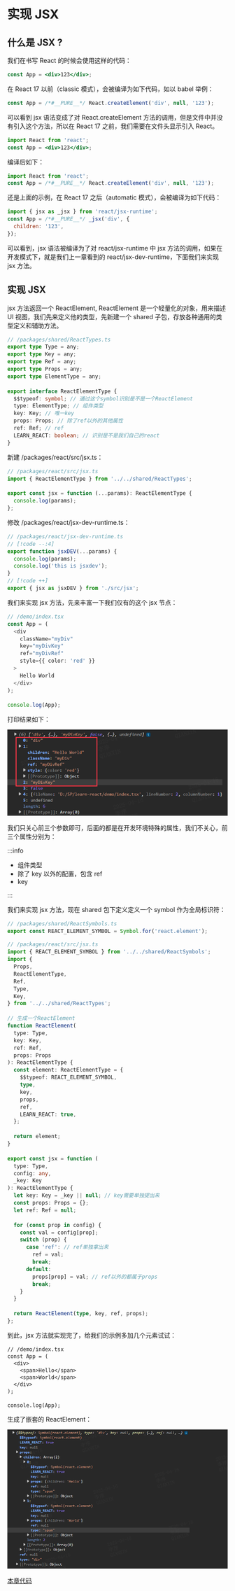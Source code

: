 # 实现 JSX

## 什么是 JSX ?

我们在书写 React 的时候会使用这样的代码：

```jsx
const App = <div>123</div>;
```

在 React 17 以前（classic 模式），会被编译为如下代码，如以 babel 举例：

```js
const App = /*#__PURE__*/ React.createElement('div', null, '123');
```

可以看到 jsx 语法变成了对 React.createElement 方法的调用，但是文件中并没有引入这个方法，所以在 React 17 之前，我们需要在文件头显示引入 React。

```jsx
import React from 'react';
const App = <div>123</div>;
```

编译后如下：

```js
import React from 'react';
const App = /*#__PURE__*/ React.createElement('div', null, '123');
```

还是上面的示例，在 React 17 之后（automatic 模式），会被编译为如下代码：

```js
import { jsx as _jsx } from 'react/jsx-runtime';
const App = /*#__PURE__*/ _jsx('div', {
  children: '123',
});
```

可以看到，jsx 语法被编译为了对 react/jsx-runtime 中 jsx 方法的调用，如果在开发模式下，就是我们上一章看到的 react/jsx-dev-runtime，下面我们来实现 jsx 方法。

## 实现 JSX

jsx 方法返回一个 ReactElement, ReactElement 是一个轻量化的对象，用来描述 UI 视图，我们先来定义他的类型，先新建一个 shared 子包，存放各种通用的类型定义和辅助方法。

```ts
// /packages/shared/ReactTypes.ts
export type Type = any;
export type Key = any;
export type Ref = any;
export type Props = any;
export type ElementType = any;

export interface ReactElementType {
  $$typeof: symbol; // 通过这个symbol识别是不是一个ReactElement
  type: ElementType; // 组件类型
  key: Key; // 唯一key
  props: Props; // 除了ref以外的其他属性
  ref: Ref; // ref
  LEARN_REACT: boolean; // 识别是不是我们自己的react
}
```

新建 /packages/react/src/jsx.ts：

```ts
// /packages/react/src/jsx.ts
import { ReactElementType } from '../../shared/ReactTypes';

export const jsx = function (...params): ReactElementType {
  console.log(params);
};
```

修改 /packages/react/jsx-dev-runtime.ts：

```ts
// /packages/react/jsx-dev-runtime.ts
// [!code --:4]
export function jsxDEV(...params) {
  console.log(params);
  console.log('this is jsxdev');
}
// [!code ++]
export { jsx as jsxDEV } from './src/jsx';
```

我们来实现 jsx 方法，先来丰富一下我们仅有的这个 jsx 节点：

```ts
// /demo/index.tsx
const App = (
  <div
    className="myDiv"
    key="myDivKey"
    ref="myDivRef"
    style={{ color: 'red' }}
  >
    Hello World
  </div>
);

console.log(App);
```

打印结果如下：

![alt text](image.png)

我们只关心前三个参数即可，后面的都是在开发环境特殊的属性，我们不关心，前三个属性分别为：

:::info

- 组件类型
- 除了 key 以外的配置，包含 ref
- key

:::

我们来实现 jsx 方法，现在 shared 包下定义定义一个 symbol 作为全局标识符：

```ts
// /packages/shared/ReactSymbols.ts
export const REACT_ELEMENT_SYMBOL = Symbol.for('react.element');
```

```ts
// /packages/react/src/jsx.ts
import { REACT_ELEMENT_SYMBOL } from '../../shared/ReactSymbols';
import {
  Props,
  ReactElementType,
  Ref,
  Type,
  Key,
} from '../../shared/ReactTypes';

// 生成一个ReactElement
function ReactElement(
  type: Type,
  key: Key,
  ref: Ref,
  props: Props
): ReactElementType {
  const element: ReactElementType = {
    $$typeof: REACT_ELEMENT_SYMBOL,
    type,
    key,
    props,
    ref,
    LEARN_REACT: true,
  };

  return element;
}

export const jsx = function (
  type: Type,
  config: any,
  _key: Key
): ReactElementType {
  let key: Key = _key || null; // key需要单独提出来
  const props: Props = {};
  let ref: Ref = null;

  for (const prop in config) {
    const val = config[prop];
    switch (prop) {
      case 'ref': // ref单独拿出来
        ref = val;
        break;
      default:
        props[prop] = val; // ref以外的都属于props
        break;
    }
  }

  return ReactElement(type, key, ref, props);
};
```

到此，jsx 方法就实现完了，给我们的示例多加几个元素试试：

```tsx
// /demo/index.tsx
const App = (
  <div>
    <span>Hello</span>
    <span>World</span>
  </div>
);

console.log(App);
```

生成了嵌套的 ReactElement：

![alt text](image-1.png)

[本章代码](https://github.com/Cavendichun/learn-react/compare/feat/prepare-work...feat/jsx)
